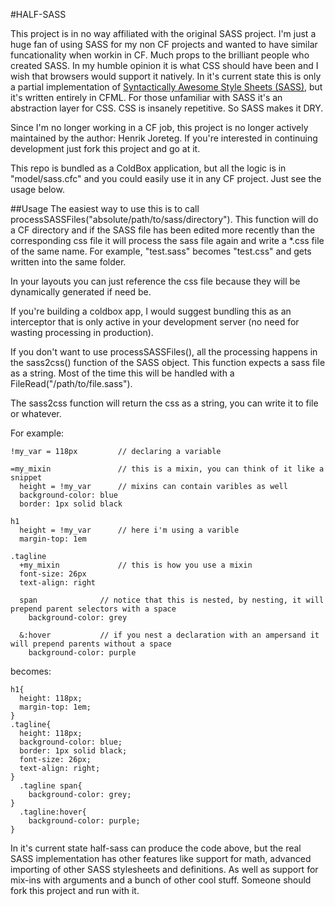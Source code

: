 #HALF-SASS

This project is in no way affiliated with the original SASS project. I'm just a huge fan of using SASS for my non CF projects and wanted to have similar funcationality when workin in CF. Much props to the brilliant people who created SASS. In my humble opinion it is what CSS should have been and I wish that browsers would support it natively.
In it's current state this is only a partial implementation of [Syntactically Awesome Style Sheets (SASS)](http://sass-lang.com/), but it's written entirely in CFML.
For those unfamiliar with SASS it's an abstraction layer for CSS. CSS is insanely repetitive. So SASS makes it DRY.

Since I'm no longer working in a CF job, this project is no longer actively maintained by the author: Henrik Joreteg. If you're interested in continuing development just fork this project and go at it.

This repo is bundled as a ColdBox application, but all the logic is in "model/sass.cfc" and you could easily use it in any CF project. Just see the usage below.

##Usage
The easiest way to use this is to call processSASSFiles("absolute/path/to/sass/directory"). This function will do a CF directory and if the SASS file has been edited more recently than the corresponding css file it will process the sass file again and write a *.css file of the same name. For example, "test.sass" becomes "test.css" and gets written into the same folder. 

In your layouts you can just reference the css file because they will be dynamically generated if need be.

If you're building a coldbox app, I would suggest bundling this as an interceptor that is only active in your development server (no need for wasting processing in production).

If you don't want to use processSASSFiles(), all the processing happens in the sass2css() function of the SASS object. This function expects a sass file as a string. Most of the time this will be handled with a FileRead("/path/to/file.sass").

The sass2css function will return the css as a string, you can write it to file or whatever.

For example:

    !my_var = 118px 		// declaring a variable

    =my_mixin 			    // this is a mixin, you can think of it like a snippet 
      height = !my_var 		// mixins can contain varibles as well
      background-color: blue
      border: 1px solid black

    h1
      height = !my_var 		// here i'm using a varible
      margin-top: 1em

    .tagline
      +my_mixin 			// this is how you use a mixin
      font-size: 26px
      text-align: right

      span				// notice that this is nested, by nesting, it will prepend parent selectors with a space
        background-color: grey
	
      &:hover			// if you nest a declaration with an ampersand it will prepend parents without a space 	
        background-color: purple

becomes:

    h1{
      height: 118px;
      margin-top: 1em;
    }
    .tagline{
      height: 118px;
      background-color: blue;
      border: 1px solid black;
      font-size: 26px;
      text-align: right;
    }
      .tagline span{
        background-color: grey;
    }
      .tagline:hover{
        background-color: purple;
    }
    
In it's current state half-sass can produce the code above, but the real SASS implementation has other features like support for math, advanced importing of other SASS stylesheets and definitions. As well as support for mix-ins with arguments and a bunch of other cool stuff. Someone should fork this project and run with it. 